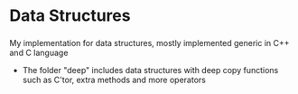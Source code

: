 # Data Structures
###
My implementation for data structures, mostly implemented generic in C++ and C language
* The folder "deep" includes data structures with deep copy functions such as C'tor, extra methods and more operators